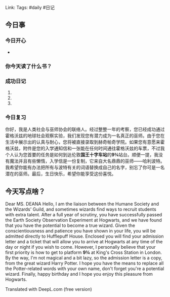 Link: 
Tags: #daily #日记

## 今日事
### 今日开心
- 

### 你今天读了什么书？


### 成功日记

1. 
2. 
3. 
### 今日复习

你好，我是人类社会与巫师协会的联络人。经过整整一年的考察，您已经成功通过霍格沃兹的地球社会观察实验，我们发现您有潜力成为一名真正的巫师。由于您在生活中展示出的认真与耐心，您将被直接录取到赫奇帕奇学院。如果您有意愿来霍格沃兹，附件是您的入学通知信和一张能在任何时间通往霍格沃兹的车票，不过我个人认为您首要的任务是如何到达伦敦**国王十字车站**的**9¾**站台。顺便一提，我没有魔法并且有些懒惰，入学信是一份复制，它来自大名鼎鼎的巫师——哈利波特。我希望你能有办法把所有与波特有关的词语替换成自己的名字，别忘了你可是一名潜在的巫师。最后，生日快乐，希望你能享受这份喜悦。

## 今天写点啥？
Dear MS. DEANA
 Hello, I am the liaison between the Humane Society and the Wizards' Guild, and sometimes wizards find ways to recruit students with extra talent. After a full year of scrutiny, you have successfully passed the Earth Society Observation Experiment at Hogwarts, and we have found that you have the potential to become a true wizard. Given the conscientiousness and patience you have shown in your life, you will be admitted directly to Hufflepuff House. Enclosed you will find your admission letter and a ticket that will allow you to arrive at Hogwarts at any time of the day or night if you wish to come. However, I personally believe that your first priority is how to get to platform **9¾** at King's Cross Station in London. By the way, I'm not magical and a bit lazy, so the admission letter is a copy, from the great wizard Harry Potter. I hope you have the means to replace all the Potter-related words with your own name, don't forget you're a potential wizard. Finally, happy birthday and I hope you enjoy this pleasure from Hogwarts.

Translated with DeepL.com (free version)